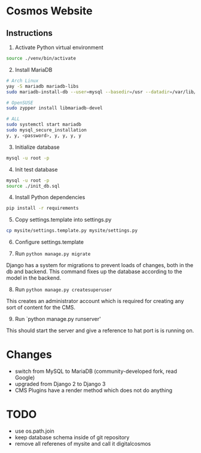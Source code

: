 # Cosmos Website

## Instructions

1. Activate Python virtual environment
```bash
source ./venv/bin/activate
```

2. Install MariaDB
```bash
# Arch Linux
yay -S mariadb mariadb-libs
sudo mariadb-install-db --user=mysql --basedir=/usr --datadir=/var/lib/mysql

# OpenSUSE
sudo zypper install libmariadb-devel

# ALL
sudo systemctl start mariadb
sudo mysql_secure_installation
y, y, <password>, y, y, y, y
```

3. Initialize database

```bash
mysql -u root -p
```

4. Init test database

```bash
mysql -u root -p
source ./init_db.sql
```

4. Install Python dependencies

```bash
pip install -r requirements
```

5. Copy settings.template into settings.py

```bash
cp mysite/settings.template.py mysite/settings.py
```

6. Configure settings.template

7. Run `python manage.py migrate`

Django has a system for migrations to prevent loads of changes, both in the db and backend. This command fixes up the database according to the model in the backend.

8. Run `python manage.py createsuperuser`

This creates an administrator account which is required for creating any sort of content for the CMS.

9. Run `python manage.py runserver'

This should start the server and give a reference to hat port is is running on.

# Changes

- switch from MySQL to MariaDB (community-developed fork, read Google)
- upgraded from Django 2 to Django 3
- CMS Plugins have a render method which does not do anything
# TODO

- use os.path.join
- keep database schema inside of git repository
- remove all referenes of mysite and call it digitalcosmos